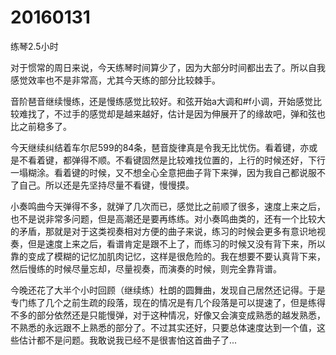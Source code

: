 # 20160131

练琴2.5小时

对于惯常的周日来说，今天练琴时间算少了，因为大部分时间都出去了。所以自我感觉效率也不是非常高，尤其今天练的部分比较棘手。

音阶琶音继续慢练，还是慢练感觉比较好。和弦开始a大调和#f小调，开始感觉比较难找了，不过手的感觉却是越来越好，估计是因为伸展开了的缘故吧，弹和弦也比之前稳多了。

今天继续纠结着车尔尼599的84条，琶音旋律真是令我无比忧伤。看着键，亦或是不看着键，都弹得不顺。不看键固然是比较难找位置的，上行的时候还好，下行一塌糊涂。看着键的时候，又不想全心全意把曲子背下来弹，因为我自己都说服不了自己。所以还是先坚持尽量不看键，慢慢摸。

小奏鸣曲今天弹得不多，就弹了几次而已，感觉比之前顺了很多，速度上来之后，也不是说非常多问题，但是高潮还是要再练练。对小奏鸣曲类的，还有一个比较大的矛盾，那就是对于这类视奏相对方便的曲子来说，练习的时候会更多有意识地视奏，但是速度上来之后，看谱肯定是跟不上了，而练习的时候又没有背下来，所以靠的变成了模糊的记忆加肌肉记忆，这样是很危险的。我在想要不要认真背下来，然后慢练的时候尽量忘却，尽量视奏，而演奏的时候，则完全靠背谱。

今晚还花了大半个小时回顾（继续练）杜朗的圆舞曲，发现自己居然还记得。于是专门练了几个之前生疏的段落，现在的情况是有几个段落是可以提速了，但是练得不多的部分依然还是只能慢弹，对于这种情况，好像又会演变成熟悉的越发熟悉，不熟悉的永远跟不上熟悉的部分了。不过其实还好，只要总体速度达到一个值，这些估计都不是问题。我敢说我已经不是很害怕这首曲子了...